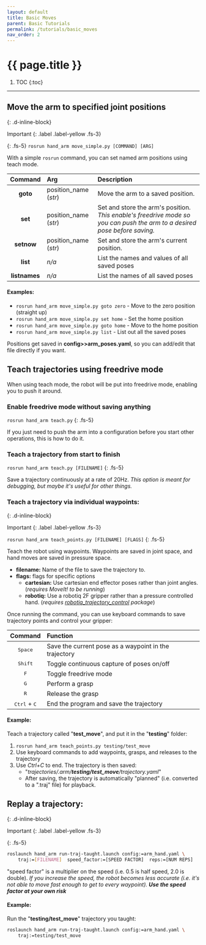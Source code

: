 ```yaml
---
layout: default
title: Basic Moves
parent: Basic Tutorials
permalink: /tutorials/basic_moves
nav_order: 2
---
```


# {{ page.title }}

1. TOC
{:toc}

---

## Move the arm to specified joint positions
{: .d-inline-block}

Important
{: .label .label-yellow .fs-3}

{: .fs-5}
`rosrun hand_arm move_simple.py [COMMAND] [ARG]`

With a simple `rosrun` command, you can set named arm positions using teach mode.


| Command  |  Arg    |   Description |
| :----:   | :---    | :---   |
| **goto**        | position_name (_str_) | Move the arm to a saved position.|
| **set**         | position_name (_str_) | Set and store the arm's position. _This enable's freedrive mode so you can push the arm to a desired pose before saving._ |
| **setnow**      | position_name (_str_) | Set and store the arm's current position.|
| **list**        | _n/a_ | List the names and values of all saved poses|
| **listnames**   | _n/a_ | List the names of all saved poses|


#### Examples: 
- `rosrun hand_arm move_simple.py goto zero` - Move to the zero position (straight up)
- `rosrun hand_arm move_simple.py set home` - Set the home position
- `rosrun hand_arm move_simple.py goto home` - Move to the home position
- `rosrun hand_arm move_simple.py list` - List out all the saved poses

Positions get saved in **config>>arm_poses.yaml**, so you can add/edit that file directly if you want.


## Teach trajectories using freedrive mode
When using teach mode, the robot will be put into freedrive mode, enabling you to push it around.

### Enable freedrive mode without saving anything

`rosrun hand_arm teach.py`
{: .fs-5}

If you just need to push the arm into a configuration before you start other operations, this is how to do it.

### Teach a trajectory from start to finish

`rosrun hand_arm teach.py [FILENAME]`
{: .fs-5}

Save a trajectory continuously at a rate of 20Hz. _This option is meant for debugging, but maybe it's useful for other things._


### Teach a trajectory via individual waypoints:
{: .d-inline-block}

Important
{: .label .label-yellow .fs-3}

`rosrun hand_arm teach_points.py [FILENAME] [FLAGS]`
{: .fs-5}

Teach the robot using waypoints. Waypoints are saved in joint space, and hand moves are saved in pressure space.

- **filename:** Name of the file to save the trajectory to.
- **flags:** flags for specific options
    - **cartesian:** Use cartesian end effector poses rather than joint angles. (_requires MoveIt! to be running_)
    - **robotiq:** Use a robotiq 2F gripper rather than a pressure controlled hand. (_requires [robotiq_trajectory_control](https://github.com/cbteeple/robotiq_2f_trajectory_control) package_)

Once running the command, you can use keyboard commands to save trajectory points and control your gripper:

| Command      | Function |
| :---:        |    :----   |
| <kbd>Space</kbd> | Save the current pose as a waypoint in the trajectory |
| <kbd>Shift</kbd> | Toggle continuous capture of poses on/off |
| <kbd>F</kbd> | Toggle freedrive mode |
| <kbd>G</kbd> | Perform a grasp |
| <kbd>R</kbd> | Release the grasp |
| <kbd>Ctrl</kbd> + <kbd>C</kbd> | End the program and save the trajectory |

#### Example:

Teach a trajectory called "**test_move**", and put it in the "**testing**" folder:

1. `rosrun hand_arm teach_points.py testing/test_move`
2. Use keyboard commands to add waypoints, grasps, and releases to the trajectory
3. Use _Ctrl+C_ to end. The trajectory is then saved:
   - "_trajectories/.arm/**testing/test_move**/trajectory.yaml_"
   - After saving, the trajectory is automatically "planned" (i.e. converted to a ".traj" file) for playback.

## Replay a trajectory:
{: .d-inline-block}

Important
{: .label .label-yellow .fs-3}

{: .fs-5}
```bash
roslaunch hand_arm run-traj-taught.launch config:=arm_hand.yaml \
    traj:=[FILENAME]  speed_factor:=[SPEED FACTOR]  reps:=[NUM REPS]
```

"speed factor" is a multiplier on the speed (i.e. 0.5 is half speed, 2.0 is double). _If you increase the speed, the robot becomes less accurate (i.e. it's not able to move fast enough to get to every waypoint). **Use the speed factor at your own risk**_

#### Example:

Run the "**testing/test_move**" trajectory you taught:

```bash
roslaunch hand_arm run-traj-taught.launch config:=arm_hand.yaml \
    traj:=testing/test_move
```


